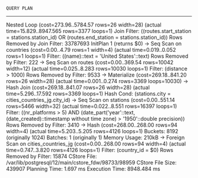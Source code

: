                                                                       QUERY PLAN                                                                       
--------------------------------------------------------------------------------------------------------------------------------------------------------
 Nested Loop  (cost=273.96..5784.57 rows=26 width=28) (actual time=15.829..8947.565 rows=3377 loops=1)
   Join Filter: ((routes.start_station = stations.station_id) OR (routes.end_station = stations.station_id))
   Rows Removed by Join Filter: 33787693
   InitPlan 1 (returns $0)
     ->  Seq Scan on countries  (cost=0.00..4.79 rows=1 width=4) (actual time=0.019..0.052 rows=1 loops=1)
           Filter: ((name)::text = 'United States'::text)
           Rows Removed by Filter: 222
   ->  Seq Scan on routes  (cost=0.00..369.54 rows=10042 width=12) (actual time=0.025..8.283 rows=10030 loops=1)
         Filter: (distance > 1000)
         Rows Removed by Filter: 9533
   ->  Materialize  (cost=269.18..841.20 rows=26 width=28) (actual time=0.001..0.274 rows=3369 loops=10030)
         ->  Hash Join  (cost=269.18..841.07 rows=26 width=28) (actual time=5.296..17.592 rows=3369 loops=1)
               Hash Cond: (stations.city = cities_countries_jg.city_id)
               ->  Seq Scan on stations  (cost=0.00..551.14 rows=5466 width=32) (actual time=0.022..8.551 rows=16397 loops=1)
                     Filter: ((nr_platforms > 5) AND (date_part('year'::text, (date_created)::timestamp without time zone) > '1950'::double precision))
                     Rows Removed by Filter: 3410
               ->  Hash  (cost=268.00..268.00 rows=94 width=4) (actual time=5.203..5.205 rows=4126 loops=1)
                     Buckets: 8192 (originally 1024)  Batches: 1 (originally 1)  Memory Usage: 210kB
                     ->  Foreign Scan on cities_countries_jg  (cost=0.00..268.00 rows=94 width=4) (actual time=0.747..3.820 rows=4126 loops=1)
                           Filter: (country_id = $0)
                           Rows Removed by Filter: 15874
                           CStore File: /var/lib/postgresql/12/main/cstore_fdw/98733/98959
                           CStore File Size: 439907
 Planning Time: 1.697 ms
 Execution Time: 8948.484 ms

